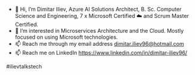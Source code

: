 - 👋 Hi, I’m Dimitar Iliev, Azure AI Solutions Architect, B. Sc. Computer Science and Engineering, 7 x Microsoft Certified ☁️ and Scrum Master Certified.
- 👀 I’m interested in Microservices Architecture and the Cloud. Mostly focused on using Microsoft technologies.
- 📫 Reach me through my email address dimitar.iliev96@hotmail.com
- 📫 Reach me on LinkedIn https://www.linkedin.com/in/dimitar-iliev96/

#ilievtalkstech
<!---
DimitarIliev/DimitarIliev is a ✨ special ✨ repository because its `README.md` (this file) appears on your GitHub profile.
You can click the Preview link to take a look at your changes.
--->
